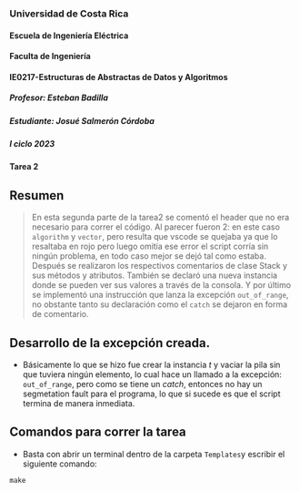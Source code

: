 ### Universidad de Costa Rica
#### Escuela de Ingeniería Eléctrica
#### Faculta de Ingeniería
#### IE0217-Estructuras de Abstractas de Datos y Algoritmos
##### Profesor: Esteban Badilla
##### Estudiante: Josué Salmerón Córdoba
##### I ciclo 2023
#### Tarea 2

## Resumen
> En esta segunda parte de la tarea2 se comentó el header que no era necesario para correr el código. Al parecer fueron 2: en este caso ``algorithm`` y ``vector``, pero resulta que vscode se quejaba ya que lo resaltaba en rojo pero luego omitía ese error el script corría sin ningún problema, en todo caso mejor se dejó tal como estaba. Después se realizaron los respectivos comentarios de clase Stack y sus métodos y atributos. También se declaró una nueva instancia donde se pueden ver sus valores a través de la consola. Y por último se implementó una instrucción que lanza la excepción ``out_of_range``, no obstante tanto su declaración como el ``catch`` se dejaron en forma de comentario.

## Desarrollo de la excepción creada.

- Básicamente lo que se hizo fue crear la instancia *t* y vaciar la pila sin que tuviera ningún elemento, lo cual hace un llamado a la excepción: ``out_of_range``, pero como se tiene un *catch*, entonces no hay un segmetation fault para el programa, lo que si sucede es que el script termina de manera inmediata.
## Comandos para correr la tarea
- Basta con abrir un terminal dentro de la carpeta ``Templates``y escribir el siguiente comando:
```
make
```